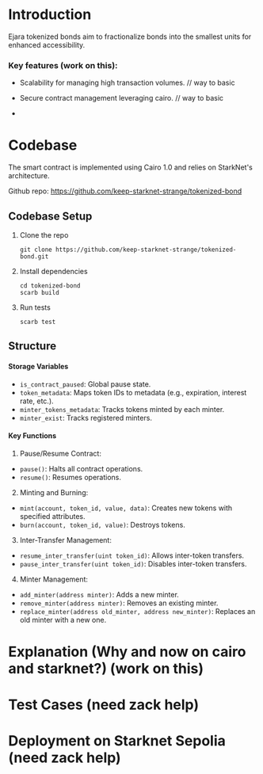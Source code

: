 # Introduction

Ejara tokenized bonds aim to fractionalize bonds into the smallest units for enhanced accessibility. 

### Key features (work on this):

- Scalability for managing high transaction volumes. // way to basic
- Secure contract management leveraging cairo. // way to basic

- 

# Codebase
The smart contract is implemented using Cairo 1.0 and relies on StarkNet's architecture.

Github repo: https://github.com/keep-starknet-strange/tokenized-bond


## Codebase Setup

1. Clone the repo
    ```
    git clone https://github.com/keep-starknet-strange/tokenized-bond.git
    ```
2. Install dependencies
    ```
    cd tokenized-bond
    scarb build
    ```
3. Run tests
    ```
    scarb test
    ```

## Structure

#### Storage Variables
- `is_contract_paused`: Global pause state.
- `token_metadata`: Maps token IDs to metadata (e.g., expiration, interest rate, etc.).
- `minter_tokens_metadata`: Tracks tokens minted by each minter.
- `minter_exist`: Tracks registered minters.

#### Key Functions

1. Pause/Resume Contract:

- `pause()`: Halts all contract operations.
- `resume()`: Resumes operations.

2. Minting and Burning:

- `mint(account, token_id, value, data)`: Creates new tokens with specified attributes.
- `burn(account, token_id, value)`: Destroys tokens.

3. Inter-Transfer Management:
- `resume_inter_transfer(uint token_id)`: Allows inter-token transfers.
- `pause_inter_transfer(uint token_id)`: Disables inter-token transfers.

4. Minter Management:
- `add_minter(address minter)`: Adds a new minter.
- `remove_minter(address minter)`: Removes an existing minter.
- `replace_minter(address old_minter, address new_minter)`: Replaces an old minter with a new one.

# Explanation (Why and now on cairo and starknet?) (work on this)

# Test Cases (need zack help)

# Deployment on Starknet Sepolia (need zack help)

